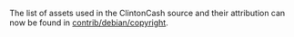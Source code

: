 The list of assets used in the ClintonCash source and their attribution can now be found in [contrib/debian/copyright](../contrib/debian/copyright).
